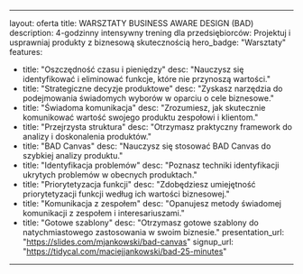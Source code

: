 
---
layout: oferta
title: WARSZTATY BUSINESS AWARE DESIGN (BAD)
description: 4-godzinny intensywny trening dla przedsiębiorców: Projektuj i usprawniaj produkty z biznesową skutecznością
hero_badge: "Warsztaty"
features:
  - title: "Oszczędność czasu i pieniędzy"
    desc: "Nauczysz się identyfikować i eliminować funkcje, które nie przynoszą wartości."
  - title: "Strategiczne decyzje produktowe"
    desc: "Zyskasz narzędzia do podejmowania świadomych wyborów w oparciu o cele biznesowe."
  - title: "Świadoma komunikacja"
    desc: "Zrozumiesz, jak skutecznie komunikować wartość swojego produktu zespołowi i klientom."
  - title: "Przejrzysta struktura"
    desc: "Otrzymasz praktyczny framework do analizy i doskonalenia produktów."
  - title: "BAD Canvas"
    desc: "Nauczysz się stosować BAD Canvas do szybkiej analizy produktu."
  - title: "Identyfikacja problemów"
    desc: "Poznasz techniki identyfikacji ukrytych problemów w obecnych produktach."
  - title: "Priorytetyzacja funkcji"
    desc: "Zdobędziesz umiejętność priorytetyzacji funkcji według ich wartości biznesowej."
  - title: "Komunikacja z zespołem"
    desc: "Opanujesz metody świadomej komunikacji z zespołem i interesariuszami."
  - title: "Gotowe szablony"
    desc: "Otrzymasz gotowe szablony do natychmiastowego zastosowania w swoim biznesie."
presentation_url: "https://slides.com/mjankowski/bad-canvas"
signup_url: "https://tidycal.com/maciejjankowski/bad-25-minutes"
---
